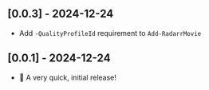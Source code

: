 ## [0.0.3] - 2024-12-24

* Add `-QualityProfileId` requirement to `Add-RadarrMovie`

## [0.0.1] - 2024-12-24

* 🎉 A very quick, initial release!